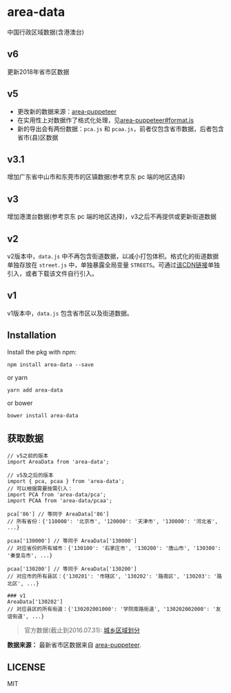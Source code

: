 # area-data
中国行政区域数据(含港澳台)

## v6
更新2018年省市区数据

## v5
* 更改新的数据来源：[area-puppeteer](https://github.com/dwqs/area-puppeteer)
* 在实用性上对数据作了格式化处理，见[area-puppeteer#format.js](https://github.com/dwqs/area-puppeteer/blob/master/format.js#L16)
* 新的导出会有两份数据：`pca.js` 和 `pcaa.js`，前者仅包含省市数据，后者包含省市(县)区数据

## v3.1
增加广东省中山市和东莞市的区镇数据(参考京东 pc 端的地区选择)
## v3
增加港澳台数据(参考京东 pc 端的地区选择)，v3之后不再提供或更新街道数据

## v2
v2版本中，`data.js` 中不再包含街道数据，以减小打包体积。格式化的街道数据单独存放在 `street.js` 中，单独暴露全局变量 `STREETS`。可通过[该CDN链接](http://onasvjoyz.bkt.clouddn.com/street.js)单独引入，或者下载该文件自行引入。

## v1
v1版本中，`data.js` 包含省市区以及街道数据。

## Installation
Install the pkg with npm:

```
npm install area-data --save
```

or yarn

```
yarn add area-data
```

or bower

```
bower install area-data
```

## 获取数据
```
// v5之前的版本
import AreaData from 'area-data';

// v5及之后的版本
import { pca, pcaa } from 'area-data';
// 可以根据需要按需引入：
import PCA from 'area-data/pca'; 
import PCAA from 'area-data/pcaa'; 

pca['86'] // 等同于 AreaData['86']
// 所有省份：{'110000': '北京市', '120000': '天津市', '130000': '河北省', ...}

pcaa['130000'] // 等同于 AreaData['130000']
// 对应省份的所有城市：{'130100': '石家庄市', '130200': '唐山市', '130300': '秦皇岛市', ...}

pcaa['130200'] // 等同于 AreaData['130200']
// 对应市的所有县区：{'130201': '市辖区', '130202': '路南区', '130203': '路北区', ...}

### v1
AreaData['130202']
// 对应县区的所有街道：{'130202001000': '学院南路街道', '130202002000': '友谊街道', ...}
```

> 官方数据(截止到2016.07.31): [城乡区域划分](http://www.stats.gov.cn/tjsj/tjbz/tjyqhdmhcxhfdm/2016/index.html)

**数据来源：** 最新省市区数据来自 [area-puppeteer](https://github.com/dwqs/area-puppeteer/).

## LICENSE

MIT

